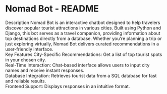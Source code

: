 # Nomad Bot - README
Description
Nomad Bot is an interactive chatbot designed to help travelers discover popular tourist attractions in various cities. Built using Python and Django, this bot serves as a travel companion, providing information about top destinations directly from a database. Whether you're planning a trip or just exploring virtually, Nomad Bot delivers curated recommendations in a user-friendly interface.
<br>
Key Features
City-Specific Recommendations: Get a list of top tourist spots in your chosen city.
<br>
Real-Time Interaction: Chat-based interface allows users to input city names and receive instant responses.
<br>
Database Integration: Retrieves tourist data from a SQL database for fast and reliable results.
<br>
Frontend Support: Displays responses in an intuitive format.
